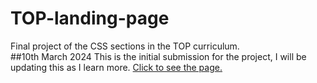 # TOP-landing-page
Final project of the CSS sections in the TOP curriculum.
<br>
##10th March 2024
This is the initial submission for the project, I will be updating this as I learn more.
[Click to see the page.](https://saad-a-sheikh.github.io/TOP-landing-page/)
